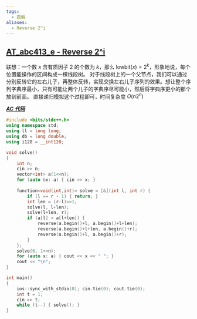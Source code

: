 ```yaml
---
tags:
  - 题解
aliases:
  - Reverse 2^i
---
```

## [AT_abc413_e - Reverse 2^i](https://atcoder.jp/contests/abc413/tasks/abc413_e?lang=en)

联想：一个数 $x$ 含有质因子 $2$ 的个数为 $k$，那么 $\mathrm{lowbit}(x)=2^k$，形象地说，每个位置能操作的区间构成一棵线段树。
对于线段树上的一个父节点，我们可以通过分别反转它的左右儿子，再整体反转，实现交换左右儿子序列的效果。想让整个序列字典序最小，只有可能让两个儿子的字典序尽可能小，然后将字典序更小的那个放到前面。
直接递归模拟这个过程即可，时间复杂度 $O(n2^n)$

[***AC 代码***](https://atcoder.jp/contests/abc413/submissions/68257649)

```cpp
#include <bits/stdc++.h>
using namespace std;
using ll = long long;
using db = long double;
using i128 = __int128;

void solve()
{
    int n;
    cin >> n;
    vector<int> a(1<<n);
    for (auto &x: a) { cin >> x; }
    
    function<void(int,int)> solve = [&](int l, int r) {
        if (l == r - 1) { return; }
        int len = (r-l)>>1;
        solve(l, l+len);
        solve(l+len, r);
        if (a[l] > a[l+len]) {
            reverse(a.begin()+l, a.begin()+l+len);
            reverse(a.begin()+l+len, a.begin()+r);
            reverse(a.begin()+l, a.begin()+r);
        }
    };
    solve(0, 1<<n);
    for (auto x: a) { cout << x << " "; }
    cout << "\n";
}

int main()
{
    ios::sync_with_stdio(0); cin.tie(0); cout.tie(0); 
    int t = 1;
    cin >> t;
    while (t--) { solve(); }
}

```
